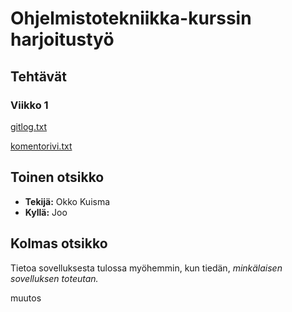 # Ohjelmistotekniikka-kurssin harjoitustyö

## Tehtävät

### Viikko 1
[gitlog.txt](https://github.com/okkokuisma/ot-harjoitustyo/blob/master/laskarit/viikko1/gitlog.txt)

[komentorivi.txt](https://github.com/okkokuisma/ot-harjoitustyo/blob/master/laskarit/viikko1/komentorivi.txt)

## Toinen otsikko
* **Tekijä:** Okko Kuisma
* **Kyllä:** Joo

## Kolmas otsikko
Tietoa sovelluksesta tulossa myöhemmin, kun tiedän, *minkälaisen sovelluksen toteutan.*

muutos
